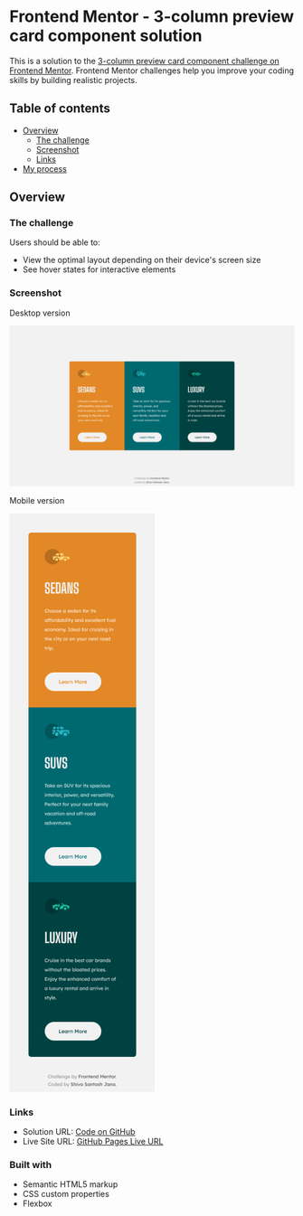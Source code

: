 # Frontend Mentor - 3-column preview card component solution

This is a solution to the [3-column preview card component challenge on Frontend Mentor](https://www.frontendmentor.io/challenges/3column-preview-card-component-pH92eAR2-). Frontend Mentor challenges help you improve your coding skills by building realistic projects.

## Table of contents

- [Overview](#overview)
  - [The challenge](#the-challenge)
  - [Screenshot](#screenshot)
  - [Links](#links)
- [My process](#my-process)

## Overview

### The challenge

Users should be able to:

- View the optimal layout depending on their device's screen size
- See hover states for interactive elements

### Screenshot

Desktop version

![desktop version](/screenshots/desktop-version.png)

Mobile version

![mobile version](/screenshots/mobile-version.png)

### Links

- Solution URL: [Code on GitHub](https://github.com/LouaiKhodary13/3-column-preview-card-component)
- Live Site URL: [GitHub Pages Live URL](https://3-column-review-card-frontendmentor.netlify.app/)

### Built with

- Semantic HTML5 markup
- CSS custom properties
- Flexbox
